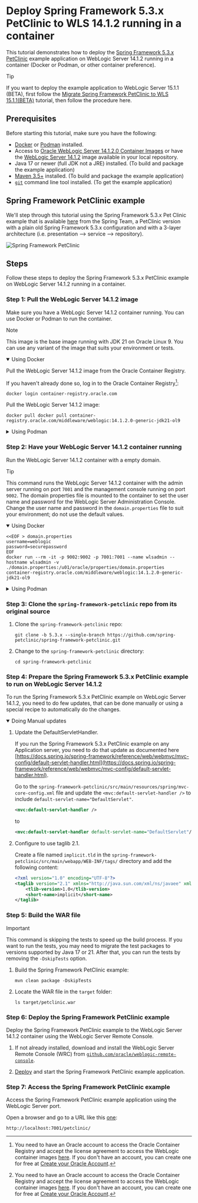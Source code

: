 # Deploy Spring Framework 5.3.x PetClinic to WLS 14.1.2 running in a container

This tutorial demonstrates how to deploy the [Spring Framework 5.3.x PetClinic](https://github.com/spring-petclinic/spring-framework-petclinic/tree/5.3.x) example application on WebLogic Server 14.1.2 running in a container (Docker or Podman, or other container preference).

> [!TIP]
> If you want to deploy the example application to WebLogic Server 15.1.1 (BETA), first follow the [Migrate Spring Framework PetClinic to WLS 15.1.1(BETA)](../../migrate/spring-framework-petclinic-15.1.1/README.md) tutorial, then follow the procedure here.

## Prerequisites

Before starting this tutorial, make sure you have the following:

- [Docker](https://docs.docker.com/get-docker/) or [Podman](https://podman.io/getting-started/installation) installed.
- Access to [Oracle WebLogic Server 14.1.2.0 Container Images](https://container-registry.oracle.com/ords/ocr/ba/middleware/weblogic) or have the [WebLogic Server 14.1.2](https://www.oracle.com/middleware/technologies/weblogic-server-installers-downloads.html) image available in your local repository.
- Java 17 or newer (full JDK not a JRE) installed. (To build and package the example application)
- [Maven 3.5+](https://maven.apache.org/install.html) installed. (To build and package the example application)
- [`git`](https://help.github.com/articles/set-up-git) command line tool installed. (To get the example application)

## Spring Framework PetClinic example

We'll step through this tutorial using the Spring Framework 5.3.x Pet Clinic example that is available [here](https://github.com/spring-petclinic/spring-framework-petclinic/tree/5.3.x) from the Spring Team, a PetClinic version with a plain old Spring Framework 5.3.x configuration and with a 3-layer architecture (i.e. presentation --> service --> repository).

![Spring Framework PetClinic](https://cloud.githubusercontent.com/assets/838318/19727082/2aee6d6c-9b8e-11e6-81fe-e889a5ddfded.png)

## Steps

Follow these steps to deploy the Spring Framework 5.3.x PetClinic example on WebLogic Server 14.1.2 running in a container.

### Step 1: Pull the WebLogic Server 14.1.2 image

Make sure you have a WebLogic Server 14.1.2 container running. You can use Docker or Podman to run the container.

> [!NOTE]
> This image is the base image running with JDK 21 on Oracle Linux 9. You can use any variant of the image that suits your environment or tests.

<details open>

<summary>Using Docker</summary>

Pull the WebLogic Server 14.1.2 image from the Oracle Container Registry.

  If you haven't already done so, log in to the Oracle Container Registry[^ocrlogin]:

  ```shell
  docker login container-registry.oracle.com
  ```

  Pull the WebLogic Server 14.1.2 image:

  ```shell
  docker pull docker pull container-registry.oracle.com/middleware/weblogic:14.1.2.0-generic-jdk21-ol9
  ```
</details>

<details>

<summary>Using Podman</summary>

Pull the WebLogic Server 14.1.2 image from the Oracle Container Registry.

  If you haven't already done so, log in to the Oracle Container Registry[^ocrlogin]:

  ```shell
  podman login container-registry.oracle.com
  ```

  Pull the WebLogic Server 14.1.2 image:

  ```shell
  podman pull docker pull container-registry.oracle.com/middleware/weblogic:14.1.2.0-generic-jdk21-ol9
  ```

</details>

### Step 2: Have your WebLogic Server 14.1.2 container running

Run the WebLogic Server 14.1.2 container with a empty domain.

> [!TIP]
> This command runs the WebLogic Server 14.1.2 container with the admin server running on port `7001` and the management console running on port `9002`. The domain properties file is mounted to the container to set the user name and password for the WebLogic Server Administration Console.
> Change the user name and password in the `domain.properties` file to suit your environment; do not use the default values.

<details open>

<summary>Using Docker</summary>

```shell
<<EOF > domain.properties
username=weblogic
password=securepassword
EOF
docker run --rm -it -p 9002:9002 -p 7001:7001 --name wlsadmin --hostname wlsadmin -v ./domain.properties:/u01/oracle/properties/domain.properties container-registry.oracle.com/middleware/weblogic:14.1.2.0-generic-jdk21-ol9
```

</details>

<details>

<summary>Using Podman</summary>

```shell
<<EOF > domain.properties
username=weblogic
password=securepassword
EOF
podman run --rm -it -p 9002:9002 -p 7001:7001 --name wlsadmin --hostname wlsadmin -v ./domain.properties:/u01/oracle/properties/domain.properties container-registry.oracle.com/middleware/weblogic:14.1.2.0-generic-jdk21-ol9
```

</details>

### Step 3: Clone the `spring-framework-petclinic` repo from its original source

1. Clone the `spring-framework-petclinic` repo:

    ```shell
    git clone -b 5.3.x --single-branch https://github.com/spring-petclinic/spring-framework-petclinic.git
    ```

1. Change to the `spring-framework-petclinic` directory:

    ```shell
    cd spring-framework-petclinic
    ```

### Step 4: Prepare the Spring Framework 5.3.x PetClinic example to run on WebLogic Server 14.1.2

To run the Spring Framework 5.3.x PetClinic example on WebLogic Server 14.1.2, you need to do few updates, that can be done manually or using a special recipe to automatically do the changes.

<!-- <details>

<summary>Using OpenRewrite Recipes to automatically update</summary>

1. Run the following command to run OpenRewrite:

    ```shell
    mvn -U org.openrewrite.maven:rewrite-maven-plugin:run \
    -Drewrite.recipeArtifactCoordinates=com.oracle.weblogic.rewrite:rewrite-weblogic:RELEASE \
    -Drewrite.activeRecipes=com.oracle.weblogic.rewrite.examples.spring.SetupSpringFrameworkPetClinicFor1412
    ```

</details> -->

<details open>

<summary>Doing Manual updates</summary>

1. Update the DefaultServletHandler.

    If you run the Spring Framework 5.3.x PetClinic example on any Application server, you need to do that update as documented here [https://docs.spring.io/spring-framework/reference/web/webmvc/mvc-config/default-servlet-handler.html](https://docs.spring.io/spring-framework/reference/web/webmvc/mvc-config/default-servlet-handler.html).

    Go to the `spring-framework-petclinic/src/main/resources/spring/mvc-core-config.xml` file and update the `<mvc:default-servlet-handler />` to include `default-servlet-name="DefaultServlet"`.

    ```xml
    <mvc:default-servlet-handler />
    ```

    to

    ```xml
    <mvc:default-servlet-handler default-servlet-name="DefaultServlet"/>
    ```

1. Configure to use taglib 2.1.

    Create a file named `implicit.tld` in the `spring-framework-petclinic/src/main/webapp/WEB-INF/tags/` directory and add the following content:

    ```xml
    <?xml version="1.0" encoding="UTF-8"?>
    <taglib version="2.1" xmlns="http://java.sun.com/xml/ns/javaee" xmlns:xsi="http://www.w3.org/2001/XMLSchema-instance" xsi:schemaLocation="http://java.sun.com/xml/ns/javaee http://java.sun.com/xml/ns/javaee/web-jsptaglibrary_2_1.xsd">
        <tlib-version>1.0</tlib-version>
        <short-name>implicit</short-name>
    </taglib>
    ```

</details>

### Step 5: Build the WAR file

> [!IMPORTANT]
> This command is skipping the tests to speed up the build process. If you want to run the tests, you may need to migrate the test packages to versions supported by Java 17 or 21. After that, you can run the tests by removing the `-DskipTests` option.

1. Build the Spring Framework PetClinic example:

    ```shell
    mvn clean package -DskipTests
    ```

1. Locate the WAR file in the `target` folder:

    ```shell
    ls target/petclinic.war
    ```

### Step 6: Deploy the Spring Framework PetClinic example

Deploy the Spring Framework PetClinic example to the WebLogic Server 14.1.2 container using the WebLogic Server Remote Console.

1. If not already installed, download and install the WebLogic Server Remote Console (WRC) from [`github.com/oracle/weblogic-remote-console`](https://github.com/oracle/weblogic-remote-console/releases).

1. [Deploy](https://docs-uat.us.oracle.com/en/middleware/fusion-middleware/weblogic-remote-console/administer/deploying-applications.html#GUID-6148F650-4FB8-4F4E-A578-C733D275C0A2) and start the Spring Framework PetClinic example application.

### Step 7: Access the Spring Framework PetClinic example

Access the Spring Framework PetClinic example application using the WebLogic Server port.

Open a browser and go to a URL like this [one](http://localhost:7001/petclinic/):

  ```shell
  http://localhost:7001/petclinic/
  ```

[^ocrlogin]: You need to have an Oracle account to access the Oracle Container Registry and accept the license agreement to access the WebLogic container images [here](https://container-registry.oracle.com/ords/ocr/ba/middleware/weblogic). If you don't have an account, you can create one for free at [Create your Oracle Account](https://profile.oracle.com/myprofile/account/create-account.jspx).
